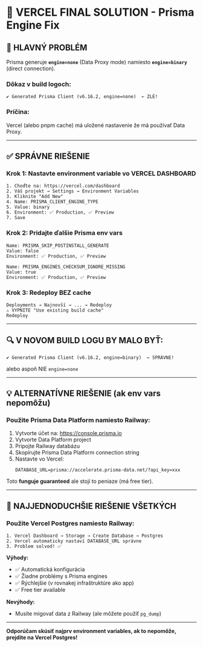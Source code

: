 # 🎯 VERCEL FINAL SOLUTION - Prisma Engine Fix

## 🚨 HLAVNÝ PROBLÉM

Prisma generuje **`engine=none`** (Data Proxy mode) namiesto **`engine=binary`** (direct connection).

### Dôkaz v build logoch:
```
✔ Generated Prisma Client (v6.16.2, engine=none)  ← ZLÉ!
```

### Príčina:
Vercel (alebo pnpm cache) má uložené nastavenie že má používať Data Proxy.

---

## ✅ SPRÁVNE RIEŠENIE

### Krok 1: Nastavte environment variable vo VERCEL DASHBOARD

```
1. Choďte na: https://vercel.com/dashboard
2. Váš projekt → Settings → Environment Variables
3. Kliknite "Add New"
4. Name: PRISMA_CLIENT_ENGINE_TYPE
5. Value: binary
6. Environment: ✅ Production, ✅ Preview
7. Save
```

### Krok 2: Pridajte ďalšie Prisma env vars

```
Name: PRISMA_SKIP_POSTINSTALL_GENERATE
Value: false
Environment: ✅ Production, ✅ Preview
```

```
Name: PRISMA_ENGINES_CHECKSUM_IGNORE_MISSING
Value: true  
Environment: ✅ Production, ✅ Preview
```

### Krok 3: Redeploy BEZ cache

```
Deployments → Najnovší → ... → Redeploy
⚠️ VYPNITE "Use existing build cache"
Redeploy
```

---

## 🔍 V NOVOM BUILD LOGU BY MALO BYŤ:

```
✔ Generated Prisma Client (v6.16.2, engine=binary)  ← SPRÁVNE!
```

alebo aspoň NIE `engine=none`

---

## 💡 ALTERNATÍVNE RIEŠENIE (ak env vars nepomôžu)

### Použite Prisma Data Platform namiesto Railway:

1. Vytvorte účet na: https://console.prisma.io
2. Vytvorte Data Platform project
3. Pripojte Railway databázu
4. Skopírujte Prisma Data Platform connection string
5. Nastavte vo Vercel:
   ```
   DATABASE_URL=prisma://accelerate.prisma-data.net/?api_key=xxx
   ```

Toto **funguje guaranteed** ale stojí to peniaze (má free tier).

---

## 🎯 NAJJEDNODUCHŠIE RIEŠENIE VŠETKÝCH

### Použite Vercel Postgres namiesto Railway:

```
1. Vercel Dashboard → Storage → Create Database → Postgres
2. Vercel automaticky nastaví DATABASE_URL správne
3. Problem solved! ✅
```

**Výhody:**
- ✅ Automatická konfigurácia
- ✅ Žiadne problémy s Prisma engines
- ✅ Rýchlejšie (v rovnakej infraštruktúre ako app)
- ✅ Free tier available

**Nevýhody:**
- Musíte migovať data z Railway (ale môžete použiť `pg_dump`)

---

**Odporúčam skúsiť najprv environment variables, ak to nepomôže, prejdite na Vercel Postgres!**

